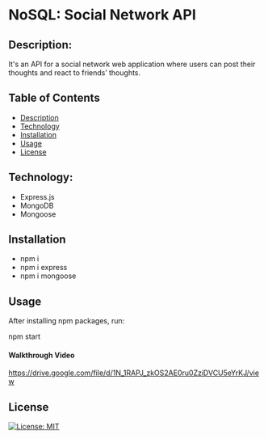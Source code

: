 # NoSQL: Social Network API

## Description:

It's an API for a social network web application where users can post their thoughts and react to friends’ thoughts.


## Table of Contents

- [Description](#description)
- [Technology](#Technology)
- [Installation](#installation)
- [Usage](#usage)
- [License](#license)

## Technology:

- Express.js
- MongoDB
- Mongoose

## Installation

- npm i
- npm i express
- npm i mongoose


## Usage

After installing npm packages, run:

npm start


#### Walkthrough Video

https://drive.google.com/file/d/1N_1RAPJ_zkOS2AE0ru0ZziDVCU5eYrKJ/view


## License

[![License: MIT](https://img.shields.io/badge/License-MIT-yellow.svg)](https://opensource.org/licenses/MIT) 
